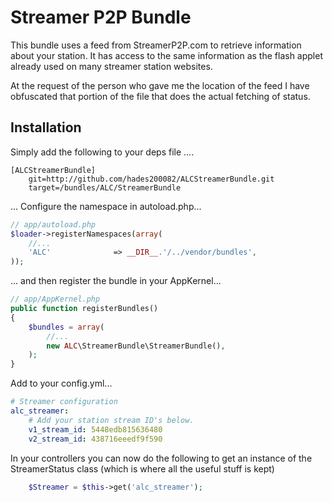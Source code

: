 Streamer P2P Bundle
===================

This bundle uses a feed from StreamerP2P.com to retrieve information about your station.  It has access to the same information as the flash applet already used on many streamer station websites.

At the request of the person who gave me the location of the feed I have obfuscated that portion of the file that does the actual fetching of status.

Installation
------------
Simply add the following to your deps file ....

    [ALCStreamerBundle]
        git=http://github.com/hades200082/ALCStreamerBundle.git
        target=/bundles/ALC/StreamerBundle

... Configure the namespace in autoload.php...

```PHP
// app/autoload.php
$loader->registerNamespaces(array(
    //...
    'ALC'              => __DIR__.'/../vendor/bundles',
));
```

... and then register the bundle in your AppKernel...

```PHP
// app/AppKernel.php
public function registerBundles()
{
    $bundles = array(
        //...
        new ALC\StreamerBundle\StreamerBundle(),
    );
}
```

Add to your config.yml...

```YAML
# Streamer configuration
alc_streamer:
    # Add your station stream ID's below.
    v1_stream_id: 5448edb815636480
    v2_stream_id: 438716eeedf9f590
```

In your controllers you can now do the following to get an instance of the StreamerStatus class (which is where all the useful stuff is kept)

```php
    $Streamer = $this->get('alc_streamer');
```